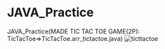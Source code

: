 # JAVA_Practice
JAVA_Practice(MADE TIC TAC TOE GAME(2P): TicTacToe=>TicTacToe.arr_tictactoe.java)
![ticttactoe](https://user-images.githubusercontent.com/80037923/149653060-b68d69c3-2993-408e-94dd-065be4902982.JPG)
